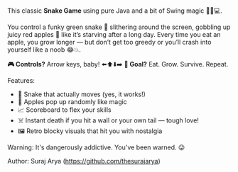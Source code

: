 This classic **Snake Game** using pure Java and a bit of Swing magic 🧙‍♂️💻.

You control a funky green snake 🐍 slithering around the screen, gobbling up juicy red apples 🍎 like it’s starving after a long day. Every time you eat an apple, you grow longer — but don’t get too greedy or you’ll crash into yourself like a noob 😂💥.

**🎮 Controls?** Arrow keys, baby! ⬅️⬆️⬇️➡️
**🎯 Goal?** Eat. Grow. Survive. Repeat.

Features:

* 💚 Snake that actually moves (yes, it works!)
* 🍏 Apples pop up randomly like magic
* 📈 Scoreboard to flex your skills
* ☠️ Instant death if you hit a wall or your own tail — tough love!
* 🖼️ Retro blocky visuals that hit you with nostalgia

Warning: It's dangerously addictive. You've been warned. 😜

Author: Suraj Arya (https://github.com/thesurajarya)

